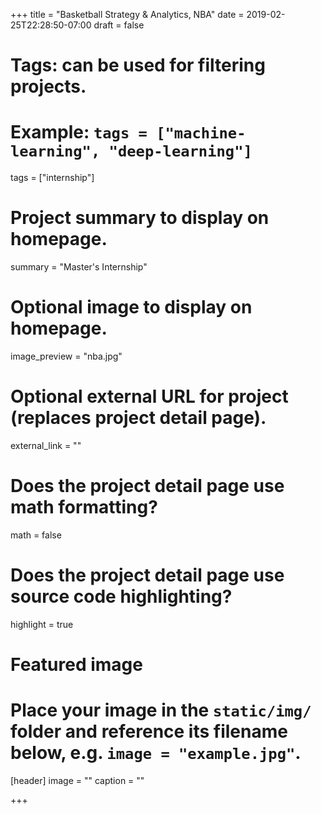 +++
title = "Basketball Strategy & Analytics, NBA"
date = 2019-02-25T22:28:50-07:00
draft = false

# Tags: can be used for filtering projects.
# Example: `tags = ["machine-learning", "deep-learning"]`
tags = ["internship"]

# Project summary to display on homepage.
summary = "Master's Internship"

# Optional image to display on homepage.
image_preview = "nba.jpg"

# Optional external URL for project (replaces project detail page).
external_link = ""

# Does the project detail page use math formatting?
math = false

# Does the project detail page use source code highlighting?
highlight = true

# Featured image
# Place your image in the `static/img/` folder and reference its filename below, e.g. `image = "example.jpg"`.
[header]
image = ""
caption = ""

+++
